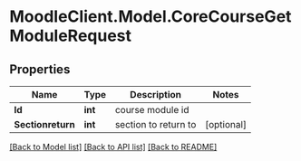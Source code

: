 # MoodleClient.Model.CoreCourseGetModuleRequest

## Properties

Name | Type | Description | Notes
------------ | ------------- | ------------- | -------------
**Id** | **int** | course module id | 
**Sectionreturn** | **int** | section to return to | [optional] 

[[Back to Model list]](../README.md#documentation-for-models) [[Back to API list]](../README.md#documentation-for-api-endpoints) [[Back to README]](../README.md)

